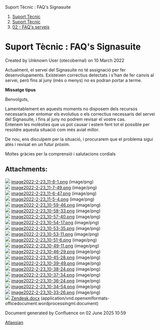 Suport Tècnic : FAQ's Signasuite  

1.  [Suport Tècnic](index.md)
2.  [Suport Tècnic](13893782.md)
3.  [02 - FAQ's serveis](26313393.md)

Suport Tècnic : FAQ's Signasuite
================================

Created by Unknown User (otecobernal) on 10 March 2022

  

Actualment, el servei del Signasuite no té assignació per fer desenvolupaments. Existeixen correctius detectats i s'han de fer canvis al servei, però fins al juny (més o menys) no es podran portar a terme.

  

**Missatge tipus**

Benvolguts,

Lamentablement en aquests moments no disposem dels recursos necessaris per entomar els evolutius o els correctius necessaris del servei del Signasuite, i fins al juny no podrem revisar el vostre cas.  
Entenem les molèsties que us pot causar i estem fent tot el possible per resoldre aquesta situació com més aviat millor.

De nou, ens disculpem per la situació, i procurarem que el problema sigui atès i revisat en un futur pròxim.

  
Moltes gràcies per la comprensió i salutacions cordials

  

Attachments:
------------

![](images/icons/bullet_blue.gif) [image2022-2-23\_11-8-1.png](attachments/64980673/64980674.png) (image/png)  
![](images/icons/bullet_blue.gif) [image2022-2-23\_11-7-49.png](attachments/64980673/64980675.png) (image/png)  
![](images/icons/bullet_blue.gif) [image2022-2-23\_11-6-47.png](attachments/64980673/64980676.png) (image/png)  
![](images/icons/bullet_blue.gif) [image2022-2-23\_11-5-4.png](attachments/64980673/64980677.png) (image/png)  
![](images/icons/bullet_blue.gif) [image2022-2-23\_10-59-46.png](attachments/64980673/64980678.png) (image/png)  
![](images/icons/bullet_blue.gif) [image2022-2-23\_10-58-33.png](attachments/64980673/64980679.png) (image/png)  
![](images/icons/bullet_blue.gif) [image2022-2-23\_10-57-40.png](attachments/64980673/64980680.png) (image/png)  
![](images/icons/bullet_blue.gif) [image2022-2-23\_10-54-17.png](attachments/64980673/64980681.png) (image/png)  
![](images/icons/bullet_blue.gif) [image2022-2-23\_10-53-35.png](attachments/64980673/64980682.png) (image/png)  
![](images/icons/bullet_blue.gif) [image2022-2-23\_10-53-11.png](attachments/64980673/64980683.png) (image/png)  
![](images/icons/bullet_blue.gif) [image2022-2-23\_10-51-6.png](attachments/64980673/64980684.png) (image/png)  
![](images/icons/bullet_blue.gif) [image2022-2-23\_10-49-11.png](attachments/64980673/64980685.png) (image/png)  
![](images/icons/bullet_blue.gif) [image2022-2-23\_10-46-29.png](attachments/64980673/64980686.png) (image/png)  
![](images/icons/bullet_blue.gif) [image2022-2-23\_10-45-28.png](attachments/64980673/64980687.png) (image/png)  
![](images/icons/bullet_blue.gif) [image2022-2-23\_10-39-49.png](attachments/64980673/64980688.png) (image/png)  
![](images/icons/bullet_blue.gif) [image2022-2-23\_10-38-24.png](attachments/64980673/64980689.png) (image/png)  
![](images/icons/bullet_blue.gif) [image2022-2-23\_10-37-34.png](attachments/64980673/64980690.png) (image/png)  
![](images/icons/bullet_blue.gif) [image2022-2-23\_10-36-24.png](attachments/64980673/64980691.png) (image/png)  
![](images/icons/bullet_blue.gif) [image2022-2-23\_10-34-54.png](attachments/64980673/64980692.png) (image/png)  
![](images/icons/bullet_blue.gif) [image2022-2-23\_10-33-26.png](attachments/64980673/64980693.png) (image/png)  
![](images/icons/bullet_blue.gif) [Zendesk.docx](attachments/64980673/64980694.docx) (application/vnd.openxmlformats-officedocument.wordprocessingml.document)  

Document generated by Confluence on 02 June 2025 10:59

[Atlassian](http://www.atlassian.com/)